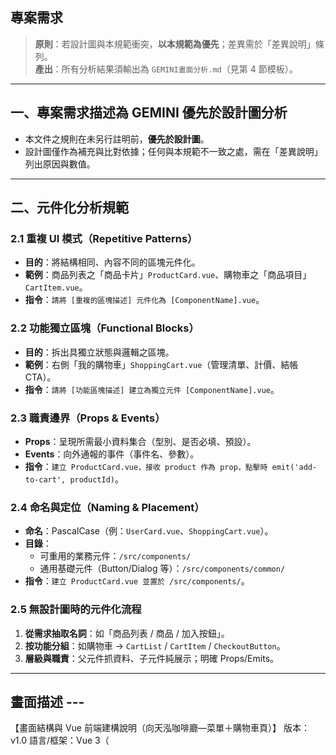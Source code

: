 ## **專案需求**

> **原則**：若設計圖與本規範衝突，**以本規範為優先**；差異需於「差異說明」條列。  
> **產出**：所有分析結果須輸出為 `GEMINI畫面分析.md`（見第 4 節模板）。

---

## 一、專案需求描述為 GEMINI 優先於設計圖分析
- 本文件之規則在未另行註明前，**優先於設計圖**。  
- 設計圖僅作為補充與比對依據；任何與本規範不一致之處，需在「差異說明」列出原因與數值。

---

## 二、元件化分析規範
### 2.1 重複 UI 模式（Repetitive Patterns）
- **目的**：將結構相同、內容不同的區塊元件化。  
- **範例**：商品列表之「商品卡片」`ProductCard.vue`、購物車之「商品項目」`CartItem.vue`。  
- **指令**：`請將 [重複的區塊描述] 元件化為 [ComponentName].vue`。

### 2.2 功能獨立區塊（Functional Blocks）
- **目的**：拆出具獨立狀態與邏輯之區塊。  
- **範例**：右側「我的購物車」`ShoppingCart.vue`（管理清單、計價、結帳 CTA）。  
- **指令**：`請將 [功能區塊描述] 建立為獨立元件 [ComponentName].vue`。

### 2.3 職責邊界（Props & Events）
- **Props**：呈現所需最小資料集合（型別、是否必填、預設）。  
- **Events**：向外通報的事件（事件名、參數）。  
- **指令**：`建立 ProductCard.vue，接收 product 作為 prop，點擊時 emit('add-to-cart', productId)`。

### 2.4 命名與定位（Naming & Placement）
- **命名**：PascalCase（例：`UserCard.vue`、`ShoppingCart.vue`）。  
- **目錄**：
  - 可重用的業務元件：`/src/components/`  
  - 通用基礎元件（Button/Dialog 等）：`/src/components/common/`  
- **指令**：`建立 ProductCard.vue 並置於 /src/components/`。

### 2.5 無設計圖時的元件化流程
1. **從需求抽取名詞**：如「商品列表 / 商品 / 加入按鈕」。  
2. **按功能分組**：如購物車 → `CartList` / `CartItem` / `CheckoutButton`。  
3. **層級與職責**：父元件抓資料、子元件純展示；明確 Props/Emits。

---
## 畫面描述 ---
【畫面結構與 Vue 前端建構說明（向天泓咖啡廳—菜單＋購物車頁）】
版本：v1.0
語言/框架：Vue 3（<script setup>）、Pinia（狀態）、Vue Router（頁面切換）、Vite（開發建置）
UI 工具：可用原生 CSS / Tailwind / Vuetify（下文以中立命名與 class 說明，實作時可對應到任一 UI 套件）

### 1. **畫面分析規範 (更新版)**

當收到設計圖或畫面截圖時，需根據以下結構化框架進行詳細分析，並將結果輸出至 `GEMINI畫面分析.md`。

#### 1.1 **佈局分析 (Layout Analysis)**
*   **主要結構**: 描述畫面的總體佈局（例如：單欄式、雙欄式 - 內容區 + 側邊欄、三欄式）。
*   **網格系統 (Grid System)**: 如可辨識，描述網格的欄數、間距 (gutter)。
*   **RWD 斷點規則**: 根據畫面變化，推斷不同斷點 (lg, md, sm) 下的佈局調整。

#### 1.2 **視覺樣式分析 (Visual Style Analysis)**
*   **1.2.1 色彩與填充 (Color & Fill)**
    *   **色彩類型**: 識別顏色的應用方式。
        *   **純色 (Solid Color)**: `[色碼]` - `[對應的 UI 元素描述]` (例如: `#FFFFFF` - 主背景)。
        *   **漸層 (Gradient)**: 
            *   **類型**: 線性漸層 (Linear) / 徑向漸層 (Radial)。
            *   **方向/角度**: `[例如: to bottom, 45deg]`
            *   **色階 (Color Stops)**: `[起始色碼]` -> `[結束色碼]`。
            *   **應用目標**: `[例如: "向天泓咖啡廳" 標題文字]`。

*   **1.2.2 文字排版 (Typography)**
    *   針對不同文本角色（標題、內文、按鈕文字）分析：
        *   **字體家族 (Font Family)**: `[字體名稱]`。
        *   **字體大小/行高 (Font Size / Line Height)**: `[例如: 16px / 24px]`。
        *   **字體粗細 (Font Weight)**: `[例如: 400 (Regular), 700 (Bold)]`。

*   **1.2.3 特殊視覺效果 (Special Effects & Advanced CSS)**
    *   識別並描述任何超越基本顏色和排版的技術。
    *   **範例**:
        *   **背景裁剪 (Background Clipping)**: 描述如何使用 `background-clip: text` 將背景（如漸層）應用於文字。
        *   **陰影 (Shadows)**: `box-shadow` 或 `text-shadow` 的數值和顏色。
        *   **邊框與圓角 (Borders & Radius)**: `border` 的樣式、`border-radius` 的數值。
        *   **濾鏡與混合模式 (Filters & Blend Modes)**: 如 `filter: blur()` 或 `mix-blend-mode`。

## 執行GEMINI.md,必須完全依照GEMINI.md內強制行動協議及規範,執行作業,確認後開始執行